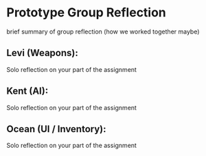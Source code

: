 # Prototype Group Reflection 

brief summary of group reflection (how we worked together maybe)

## Levi (Weapons):

Solo reflection on your part of the assignment 

## Kent (AI):

Solo reflection on your part of the assignment 

## Ocean (UI / Inventory):

Solo reflection on your part of the assignment 







